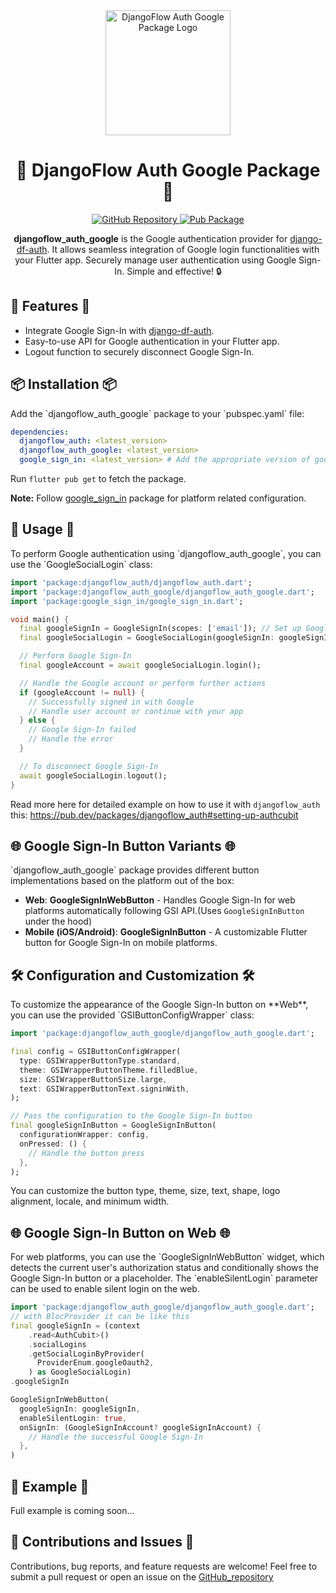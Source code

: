 <div align="center">
  <img src="https://user-images.githubusercontent.com/116165418/238683908-ddaa2265-af04-4915-8f02-bae1bce43291.png" alt="DjangoFlow Auth Google Package Logo" width="200">
  <h1>🔑 DjangoFlow Auth Google Package 🔑</h1>
</div>

<div align="center">
 <a href="https://github.com/djangoflow/flutter-djangoflow/">
    <img alt="GitHub Repository" src="https://img.shields.io/badge/GitHub-Repository-blue.svg">
  </a>
  <a href="https://pub.dev/packages/djangoflow_auth_google">
    <img alt="Pub Package" src="https://img.shields.io/pub/v/djangoflow_auth_google.svg">
  </a>
</div>

<div align="center">
  <p><b>djangoflow_auth_google</b> is the Google authentication provider for <a href="https://github.com/djangoflow/django-df-auth">django-df-auth</a>. It allows seamless integration of Google login functionalities with your Flutter app. Securely manage user authentication using Google Sign-In. Simple and effective! 🔒</p>
</div>

<div align="left">
  <h2>🚀 Features 🚀</h2>
  <ul align="left">
    <li>Integrate Google Sign-In with <a href="https://github.com/djangoflow/django-df-auth">django-df-auth</a>.</li>
    <li>Easy-to-use API for Google authentication in your Flutter app.</li>
    <li>Logout function to securely disconnect Google Sign-In.</li>
  </ul>
</div>

<div align="left">
  <h2>📦 Installation 📦</h2>
</div>
Add the `djangoflow_auth_google` package to your `pubspec.yaml` file:

```yaml
dependencies:
  djangoflow_auth: <latest_version>
  djangoflow_auth_google: <latest_version>
  google_sign_in: <latest_version> # Add the appropriate version of google_sign_in
```

Run `flutter pub get` to fetch the package.

**Note:** Follow [google_sign_in](https://pub.dev/packages/google_sign_in) package for platform related configuration.

<h2>🔧 Usage 🔧</h2>
To perform Google authentication using `djangoflow_auth_google`, you can use the `GoogleSocialLogin` class:

```dart
import 'package:djangoflow_auth/djangoflow_auth.dart';
import 'package:djangoflow_auth_google/djangoflow_auth_google.dart';
import 'package:google_sign_in/google_sign_in.dart';

void main() {
  final googleSignIn = GoogleSignIn(scopes: ['email']); // Set up Google Sign-In scopes
  final googleSocialLogin = GoogleSocialLogin(googleSignIn: googleSignIn);

  // Perform Google Sign-In
  final googleAccount = await googleSocialLogin.login();

  // Handle the Google account or perform further actions
  if (googleAccount != null) {
    // Successfully signed in with Google
    // Handle user account or continue with your app
  } else {
    // Google Sign-In failed
    // Handle the error
  }

  // To disconnect Google Sign-In
  await googleSocialLogin.logout();
}

```

Read more here for detailed example on how to use it with `djangoflow_auth` this: https://pub.dev/packages/djangoflow_auth#setting-up-authcubit

<h2>🌐 Google Sign-In Button Variants 🌐</h2>
`djangoflow_auth_google` package provides different button implementations based on the platform out of the box:

- **Web**: **GoogleSignInWebButton** - Handles Google Sign-In for web platforms automatically following GSI API.(Uses `GoogleSignInButton` under the hood)
- **Mobile (iOS/Android)**: **GoogleSignInButton** - A customizable Flutter button for Google Sign-In on mobile platforms.

<h2>🛠️ Configuration and Customization 🛠️</h2>
To customize the appearance of the Google Sign-In button on **Web**, you can use the provided `GSIButtonConfigWrapper` class:

```dart
import 'package:djangoflow_auth_google/djangoflow_auth_google.dart';

final config = GSIButtonConfigWrapper(
  type: GSIWrapperButtonType.standard,
  theme: GSIWrapperButtonTheme.filledBlue,
  size: GSIWrapperButtonSize.large,
  text: GSIWrapperButtonText.signinWith,
);

// Pass the configuration to the Google Sign-In button
final googleSignInButton = GoogleSignInButton(
  configurationWrapper: config,
  onPressed: () {
    // Handle the button press
  },
);
```

You can customize the button type, theme, size, text, shape, logo alignment, locale, and minimum width.

<h2>🌐 Google Sign-In Button on Web 🌐</h2>
For web platforms, you can use the `GoogleSignInWebButton` widget, which detects the current user's authorization status and conditionally shows the Google Sign-In button or a placeholder. The `enableSilentLogin` parameter can be used to enable silent login on the web.

```dart
import 'package:djangoflow_auth_google/djangoflow_auth_google.dart';
// with BlocProvider it can be like this
final googleSignIn = (context
    .read<AuthCubit>()
    .socialLogins
    .getSocialLoginByProvider(
      ProviderEnum.googleOauth2,
    ) as GoogleSocialLogin)
.googleSignIn

GoogleSignInWebButton(
  googleSignIn: googleSignIn,
  enableSilentLogin: true,
  onSignIn: (GoogleSignInAccount? googleSignInAccount) {
    // Handle the successful Google Sign-In
  },
)
```

<h2>🌟 Example 🌟</h2>
Full example is coming soon...

<h2>👏 Contributions and Issues 👏</h2>
Contributions, bug reports, and feature requests are welcome! Feel free to submit a pull request or open an issue on the <a href="https://github.com/djangoflow/flutter-djangoflow">GitHub_repository</a>
